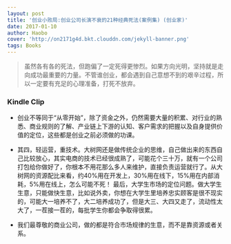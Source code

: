 ```yaml
---
layout: post
title: '创业小败局:创业公司长演不衰的21种经典死法(案例集) (创业家)'
date: 2017-01-10
author: Haobo
cover: 'http://on2171g4d.bkt.clouddn.com/jekyll-banner.png'
tags: Books
---
```


> 虽然各有各的死法，但跑偏了一定死得更惨烈。如果方向光明，坚持就是走向成功最重要的力量。不管谁创业，都会遇到自己意想不到的艰辛过程，所以一定要有充足的心理准备，打死不放弃。

### Kindle Clip

* 创业不等同于“从零开始”，除了资金之外，仍然需要大量的积累、对行业的熟悉、商业规则的了解、产业链上下游的认知、客户需求的把握以及自身提供价值的定位，这些都是创业之前必须做的功课。

* 其四，轻运营，重技术。大树网还是做传统企业的思维，自己做出来的东西自己比较放心，其实电商的技术已经很成熟了，可能花个三十万，就有一个公司打包给你做好了，你根本不用花那么多人来维护，直接负责运营就行了。从大树网的资源配比来看，约40%用在开发上，30%用在线下，15%用在内部消耗，5%用在线上，怎么可能不死！ 最后，大学生市场的定位问题。做大学生生意，只能做快生意，比如说外卖，你想在大学生里培养忠实顾客是很不现实的，可能大一培养不了，大二培养成功了，但是大三、大四又走了，流动性太大了，一茬接一茬的，每批学生你都会争取得很累。

* 我们最尊敬的商业公司，做的都是符合市场规律的生意，而不是靠资源或者关系。
